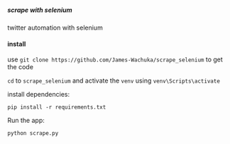 ##### scrape with selenium

twitter automation with selenium

#### install

use `git clone https://github.com/James-Wachuka/scrape_selenium` to get the code

`cd` to `scrape_selenium` and activate the `venv` using `venv\Scripts\activate`

install dependencies:

`pip install -r requirements.txt`

Run the app:

`python scrape.py`

